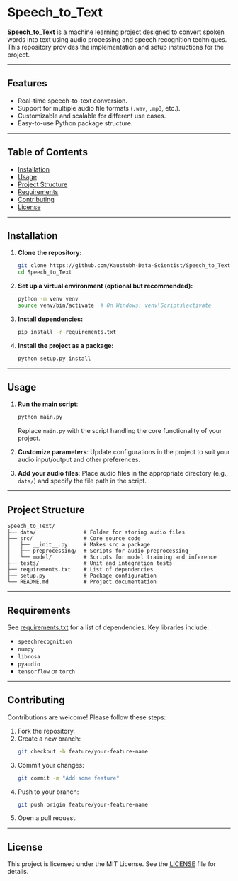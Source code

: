 # Speech_to_Text

**Speech_to_Text** is a machine learning project designed to convert spoken words into text using audio processing and speech recognition techniques. This repository provides the implementation and setup instructions for the project.

---

## Features
- Real-time speech-to-text conversion.
- Support for multiple audio file formats (`.wav`, `.mp3`, etc.).
- Customizable and scalable for different use cases.
- Easy-to-use Python package structure.

---

## Table of Contents
- [Installation](#installation)
- [Usage](#usage)
- [Project Structure](#project-structure)
- [Requirements](#requirements)
- [Contributing](#contributing)
- [License](#license)

---

## Installation
1. **Clone the repository:**
   ```bash
   git clone https://github.com/Kaustubh-Data-Scientist/Speech_to_Text.git
   cd Speech_to_Text
   ```

2. **Set up a virtual environment (optional but recommended):**
   ```bash
   python -m venv venv
   source venv/bin/activate  # On Windows: venv\Scripts\activate
   ```

3. **Install dependencies:**
   ```bash
   pip install -r requirements.txt
   ```

4. **Install the project as a package:**
   ```bash
   python setup.py install
   ```

---

## Usage
1. **Run the main script**:
   ```bash
   python main.py
   ```
   Replace `main.py` with the script handling the core functionality of your project.

2. **Customize parameters**:
   Update configurations in the project to suit your audio input/output and other preferences.

3. **Add your audio files**:
   Place audio files in the appropriate directory (e.g., `data/`) and specify the file path in the script.

---

## Project Structure
```
Speech_to_Text/
├── data/               # Folder for storing audio files
├── src/                # Core source code
│   ├── __init__.py     # Makes src a package
│   ├── preprocessing/  # Scripts for audio preprocessing
│   └── model/          # Scripts for model training and inference
├── tests/              # Unit and integration tests
├── requirements.txt    # List of dependencies
├── setup.py            # Package configuration
└── README.md           # Project documentation
```

---

## Requirements
See [requirements.txt](./requirements.txt) for a list of dependencies. Key libraries include:
- `speechrecognition`
- `numpy`
- `librosa`
- `pyaudio`
- `tensorflow` or `torch`

---

## Contributing
Contributions are welcome! Please follow these steps:
1. Fork the repository.
2. Create a new branch:
   ```bash
   git checkout -b feature/your-feature-name
   ```
3. Commit your changes:
   ```bash
   git commit -m "Add some feature"
   ```
4. Push to your branch:
   ```bash
   git push origin feature/your-feature-name
   ```
5. Open a pull request.

---

## License
This project is licensed under the MIT License. See the [LICENSE](./LICENSE) file for details.
